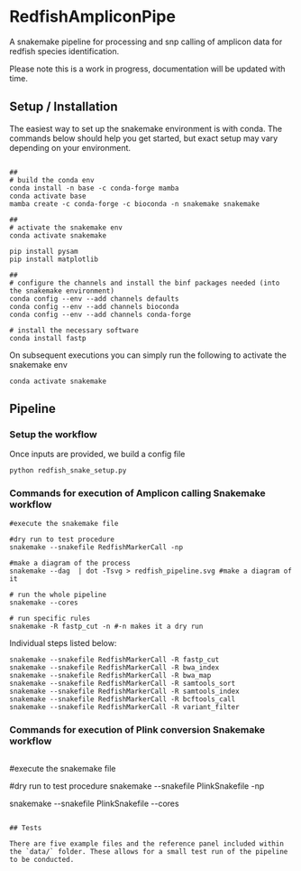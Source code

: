# RedfishAmpliconPipe
A snakemake pipeline for processing and snp calling of amplicon data for redfish species identification.

Please note this is a work in progress, documentation will be updated with time.


## Setup / Installation

The easiest way to set up the snakemake environment is with conda. The commands below should help you get started, but exact setup may vary depending on your environment.

```

##
# build the conda env
conda install -n base -c conda-forge mamba
conda activate base
mamba create -c conda-forge -c bioconda -n snakemake snakemake

##
# activate the snakemake env
conda activate snakemake

pip install pysam
pip install matplotlib

##
# configure the channels and install the binf packages needed (into the snakemake environment)
conda config --env --add channels defaults
conda config --env --add channels bioconda
conda config --env --add channels conda-forge

# install the necessary software
conda install fastp
```
On subsequent executions you can simply run the following to activate the snakemake env
```
conda activate snakemake
```


##  Pipeline

### Setup the workflow

Once inputs are provided, we build a config file

```
python redfish_snake_setup.py 
```

### Commands for execution of Amplicon calling Snakemake workflow

```
#execute the snakemake file

#dry run to test procedure
snakemake --snakefile RedfishMarkerCall -np

#make a diagram of the process
snakemake --dag  | dot -Tsvg > redfish_pipeline.svg #make a diagram of it

# run the whole pipeline
snakemake --cores

# run specific rules
snakemake -R fastp_cut -n #-n makes it a dry run

```

Individual steps listed below:

```
snakemake --snakefile RedfishMarkerCall -R fastp_cut 
snakemake --snakefile RedfishMarkerCall -R bwa_index 
snakemake --snakefile RedfishMarkerCall -R bwa_map
snakemake --snakefile RedfishMarkerCall -R samtools_sort
snakemake --snakefile RedfishMarkerCall -R samtools_index
snakemake --snakefile RedfishMarkerCall -R bcftools_call
snakemake --snakefile RedfishMarkerCall -R variant_filter
```

### Commands for execution of Plink conversion Snakemake workflow

```
```
#execute the snakemake file

#dry run to test procedure
snakemake --snakefile PlinkSnakefile -np

snakemake --snakefile PlinkSnakefile --cores


```

## Tests

There are five example files and the reference panel included within the `data/` folder. These allows for a small test run of the pipeline to be conducted.

